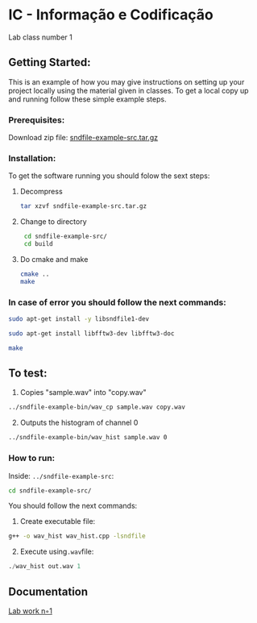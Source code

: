 
# IC - Informação e Codificação

Lab class number 1


## Getting Started:

This is an example of how you may give instructions on setting up your project locally using the material given in classes.
To get a local copy up and running follow these simple example steps.

### Prerequisites:
Download zip file: [sndfile-example-src.tar.gz](https://elearning.ua.pt/mod/resource/view.php?id=1143438)

### Installation:

To get the software running you should folow the sext steps:

1. Decompress
   ```sh
   tar xzvf sndfile-example-src.tar.gz
   ```
2. Change to directory
   ```sh
    cd sndfile-example-src/
    cd build
   ```
3. Do cmake and make 
   ```sh
   cmake ..
   make
   ```

 
### In case of error you should follow the next commands:

 ```sh
 sudo apt-get install -y libsndfile1-dev
 
 sudo apt-get install libfftw3-dev libfftw3-doc

 make
 ```

## To test:

1. Copies "sample.wav" into "copy.wav"
```sh
../sndfile-example-bin/wav_cp sample.wav copy.wav 
```
2.  Outputs the histogram of channel 0
```sh
../sndfile-example-bin/wav_hist sample.wav 0
```

### How to run:

Inside: `../sndfile-example-src`:
```sh
cd sndfile-example-src/
```
You should follow the next commands:

1. Create executable file:
```sh
g++ -o wav_hist wav_hist.cpp -lsndfile 
```
2. Execute using`.wav`file:
```s
./wav_hist out.wav 1 
```
## Documentation



[Lab work n◦1](https://elearning.ua.pt/pluginfile.php/4438659/mod_resource/content/2/trab1.pdf)

